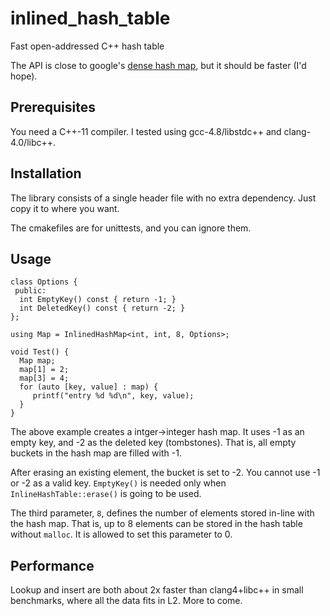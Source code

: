 # inlined_hash_table

Fast open-addressed C++ hash table

The API is close to
google's
[dense hash map](http://goog-sparsehash.sourceforge.net/doc/dense_hash_map.html),
but it should be faster (I'd hope).

## Prerequisites

You need a C++-11 compiler. I tested using gcc-4.8/libstdc++ and clang-4.0/libc++.

## Installation

The library consists of a single header file with no extra dependency. Just copy
it to where you want.

The cmakefiles are for unittests, and you can ignore them.

## Usage

```
class Options {
 public:
  int EmptyKey() const { return -1; }
  int DeletedKey() const { return -2; }
};

using Map = InlinedHashMap<int, int, 8, Options>;

void Test() {
  Map map;
  map[1] = 2;
  map[3] = 4;
  for (auto [key, value] : map) {
     printf("entry %d %d\n", key, value);
  }
}
```

The above example creates a intger→integer hash map. It uses -1 as an empty key,
and -2 as the deleted key (tombstones). That is, all empty buckets in the hash
map are filled with -1.

After erasing an existing element, the bucket is set to -2. You cannot use -1 or
-2 as a valid key. `EmptyKey()` is needed only when `InlineHashTable::erase()`
is going to be used.

The third parameter, `8`, defines the number of elements stored in-line with the
hash map. That is, up to 8 elements can be stored in the hash table without
`malloc`. It is allowed to set this parameter to 0.


## Performance

Lookup and insert are both about 2x faster than clang4+libc++ in small
benchmarks, where all the data fits in L2. More to come.
